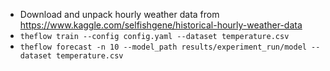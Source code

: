 - Download and unpack hourly weather data from https://www.kaggle.com/selfishgene/historical-hourly-weather-data
- `theflow train --config config.yaml --dataset temperature.csv`
- `theflow forecast -n 10 --model_path results/experiment_run/model --dataset temperature.csv`
